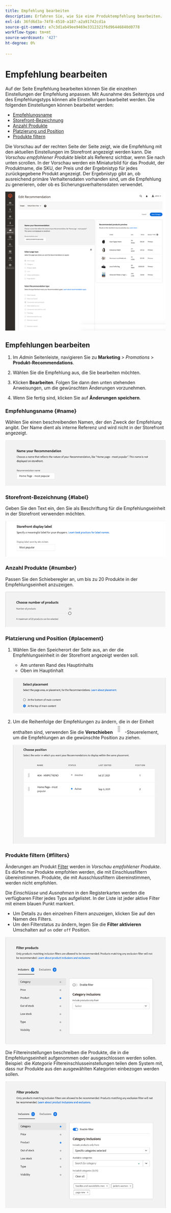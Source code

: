 ```yaml
---
title: Empfehlung bearbeiten
description: Erfahren Sie, wie Sie eine Produktempfehlung bearbeiten.
exl-id: 36fd6d3a-74f8-4510-a187-a2a91742cd1a
source-git-commit: e7c3d1ab49ee9469e3312321f6d96446840d0778
workflow-type: tm+mt
source-wordcount: '427'
ht-degree: 0%

---
```


# Empfehlung bearbeiten

Auf der Seite Empfehlung bearbeiten können Sie die einzelnen Einstellungen der Empfehlung anpassen. Mit Ausnahme des Seitentyps und des Empfehlungstyps können alle Einstellungen bearbeitet werden. Die folgenden Einstellungen können bearbeitet werden:

- [Empfehlungsname](#name)
- [Storefront-Bezeichnung](#label)
- [Anzahl Produkte](#number)
- [Platzierung und Position](#placement)
- [Produkte filtern](#filters)

Die Vorschau auf der rechten Seite der Seite zeigt, wie die Empfehlung mit den aktuellen Einstellungen im Storefront angezeigt werden kann. Die _Vorschau empfohlener Produkte_ bleibt als Referenz sichtbar, wenn Sie nach unten scrollen. In der Vorschau werden ein Miniaturbild für das Produkt, der Produktname, die SKU, der Preis und der Ergebnistyp für jedes zurückgegebene Produkt angezeigt. Der Ergebnistyp gibt an, ob ausreichend primäre Verhaltensdaten vorhanden sind, um die Empfehlung zu generieren, oder ob es Sicherungsverhaltensdaten verwendet.

![Recommendations bearbeiten](assets/edit-recommendation.png)

## Empfehlungen bearbeiten

1. Im _Admin_ Seitenleiste, navigieren Sie zu **Marketing** > _Promotions_ > **Produkt-Recommendations**.

1. Wählen Sie die Empfehlung aus, die Sie bearbeiten möchten.

1. Klicken **Bearbeiten**. Folgen Sie dann den unten stehenden Anweisungen, um die gewünschten Änderungen vorzunehmen.

1. Wenn Sie fertig sind, klicken Sie auf **Änderungen speichern**.

### Empfehlungsname {#name}

Wählen Sie einen beschreibenden Namen, der den Zweck der Empfehlung angibt. Der Name dient als interne Referenz und wird nicht in der Storefront angezeigt.

![Name bearbeiten](assets/edit-name.png)

### Storefront-Bezeichnung {#label}

Geben Sie den Text ein, den Sie als Beschriftung für die Empfehlungseinheit in der Storefront verwenden möchten.

![Titel bearbeiten](assets/edit-storefront-label.png)

### Anzahl Produkte {#number}

Passen Sie den Schieberegler an, um bis zu 20 Produkte in der Empfehlungseinheit anzuzeigen.

![Anzahl der Produkte bearbeiten](assets/edit-number-of-products.png)

### Platzierung und Position {#placement}

1. Wählen Sie den Speicherort der Seite aus, an der die Empfehlungseinheit in der Storefront angezeigt werden soll.

   - Am unteren Rand des Hauptinhalts
   - Oben im Hauptinhalt

   ![Platzierung bearbeiten](assets/edit-placement.png)

1. Um die Reihenfolge der Empfehlungen zu ändern, die in der Einheit enthalten sind, verwenden Sie die **Verschieben** ![Auswahl verschieben](assets/icon-move.png) -Steuerelement, um die Empfehlungen an die gewünschte Position zu ziehen.

   ![Position bearbeiten](assets/edit-position.png)

### Produkte filtern {#filters}

Änderungen am Produkt [Filter](filters.md) werden in _Vorschau empfohlener Produkte_. Es dürfen nur Produkte empfohlen werden, die mit Einschlussfiltern übereinstimmen. Produkte, die mit Ausschlussfiltern übereinstimmen, werden nicht empfohlen.

Die _Einschlüsse_ und _Ausnahmen_ in den Registerkarten werden die verfügbaren Filter jedes Typs aufgelistet. In der Liste ist jeder aktive Filter mit einem blauen Punkt markiert.

- Um Details zu den einzelnen Filtern anzuzeigen, klicken Sie auf den Namen des Filters.
- Um den Filterstatus zu ändern, legen Sie die **Filter aktivieren** Umschalten auf `on` oder `off` Position.

![Filter bearbeiten](assets/edit-filters.png)

Die Filtereinstellungen beschreiben die Produkte, die in die Empfehlungseinheit aufgenommen oder ausgeschlossen werden sollen. Beispiel: die _Kategorie_ Filtereinschlusseinstellungen teilen dem System mit, dass nur Produkte aus den ausgewählten Kategorien einbezogen werden sollen.

![Filter &quot;Kategorie bearbeiten&quot;](assets/edit-filter-category.png)
